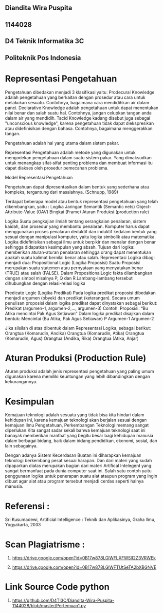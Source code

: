 ## Diandita Wira Puspita 
## 1144028
## D4 Teknik Informatika 3C
## Politeknik Pos Indonesia



# Representasi Pengetahuan

Pengetahuan dibedakan menjadi 3 klasifikasi yaitu:
Prodecural Knowledge adalah pengetahuan yang berkaitan dengan prosedur atau cara untuk melakukan sesuatu. Contohnya, bagaimana cara mendidihkan air dalam panci.
Declarative Knowledge adalah pengetahuan untuk dapat menentukan nilai benar dan salah suatu hal. Contohnya, jangan celupkan tangan anda dalam air yang mendidih.
Tacid Knowledge kadang disebut juga sebagai "unconscious knowledge", karena pengetahuan tidak dapat diekspresikan atau didefinisikan dengan bahasa. Contohnya, bagaimana menggerakkan tangan.

Pengetahuan adalah hal yang utama dalam sistem pakar.

Representasi Pengetahuan adalah metode yang digunakan untuk mengodekan pengetahuan dalam suatu sistem pakar. Yang dimaksudkan untuk menangkap sifat-sifat penting problema dan membuat informasi itu dapat diakses oleh prosedur pemecahan problema.

Model Representasi Pengetahuan

Pengetahuan dapat dipresentasikan dalam bentuk yang sederhana atau kompleks, tergantung dari masalahnya. (Schnupp, 1989)

Terdapat beberapa model atau bentuk representasi pengetahuan yang telah dikembangkan, yaitu :
Logika
Jaringan Semantik (Semantic nets)
Object-Attribute-Value (OAV)
Bingkai (Frame)
Aturan Produksi (production rule)

Logika
Suatu pengkajian ilmiah tentang serangkaian penalaran, sistem kaidah, dan prosedur yang membantu penalaran.
Komputer harus dapat menggunakan proses penalaran deduktif dan induktif kedalam bentuk yang sesuai dengan manipulasi komputer, yaitu logika simbolik atau matematika.
Logika didefinisikan sebagai ilmu untuk berpikir dan menalar dengan benar sehingga didapatkan kesimpulan yang absah.
Tujuan dari logika: memberikan aturan-aturan penalaran sehingga orang dapat menentukan apakah suatu kalimat bernilai benar atau salah.
Representasi Logika dibagi menjadi dua:
Propositional Logic (Logika Proposisi) Suatu Proposisi merupakan suatu statemen atau pernyataan yang menyatakan benar (TRUE) atau salah (FALSE). Dalam PropositionalLogic fakta dilambangkan dengan simbol misalnya P, Q dan R.Lambang-lambang tersebut dihubungkan dengan relasi-relasi logika




Predicate Logic (Logika Predikat)
Pada logika predikat proposisi dibedakan menjadi argumen (obyek) dan predikat (keterangan). Secara umum penulisan proposisi dalam logika predikat dapat dinyatakan sebagai berikut:
Predikat (argumen-1, argumen-2,..., argumen-3)
Contoh:
Proposisi: “Bu Atika mencintai Pak Agus Setiawan”
Dalam logika predikat disajikan dalam bentuk:
Mencintai (Bu Atika, Pak Agus Setiawan)
      P         Argumen-1            Argumen-2



Jika silsilah di atas dibentuk dalam Representasi Logika, sebagai berikut:
Orangtua (Komarudin, Andika)
Orangtua (Komarudin, Atika)
Orangtua (Komarudin, Agus)
Orangtua (Andika, Rika)
Orangtua (Atika, Anjar)

# Aturan Produksi (Production Rule)
Aturan produksi adalah jenis representasi pengetahuan yang paling umum digunakan karena memiliki keuntungan yang lebih dibandingkan dengan kekurangannya. 

# Kesimpulan
Kemajuan teknologi adalah sesuatu yang tidak bisa kita hindari dalam kehidupan ini, karena kemajuan teknologi akan berjalan sesuai dengan kemajuan Ilmu Pengetahuan, Perkembangan Teknologi memang sangat diperlukan.Kita sangat sadar sekali bahwa kemajuan teknologi saat ini banayak memberikan manfaat yang begitu besar bagi kehidupan manusia dalam berbagai bidang, baik dalam bidang pendidikan, ekonomi, sosial, dan lain sebagainya.

Dengan adanya Sistem Kecerdasan Buatan ini diharapkan kemajuan teknologi berkembang pesat sesuai harapan. Dan dari materi yang sudah dipaparkan diatas merupakan bagian dari materi Artifical Intelegent yang sangat bermanfaat pada dunia computer saat ini. Salah satu contoh yaitu penggunaan logika untuk penerapan suatu alat ataupun program yang ingin dibuat agar alat atau program tersebut menjadi cerdas seperti halnya manusia.

# Referensi :

Sri Kusumadewi, Artificial Intelligence : Teknik dan Aplikasinya, Graha Ilmu, Yogyakarta, 2003

# Scan Plagiatrisme :

1. https://drive.google.com/open?id=0B17w878LGlWFLXFWSlI2Z3VRWEk  

2. https://drive.google.com/open?id=0B17w878LGlWFTUtSeTA2bXBGNVE 

# Link Source Code python

1. https://github.com/D4TI3C/Diandita-Wira-Puspita-1144028/blob/master/Pertemuan1.py















